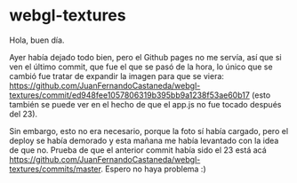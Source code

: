# webgl-textures

Hola, buen día.

Ayer había dejado todo bien, pero el Github pages no me servía, así que si ven el último commit, que fue el que se pasó de la hora, lo único que se cambió fue tratar de expandir la imagen para que se viera: https://github.com/JuanFernandoCastaneda/webgl-textures/commit/ed948fee1057806319b395bb9a1238f53ae60b17 (esto también se puede ver en el hecho de que el app.js no fue tocado después del 23).

Sin embargo, esto no era necesario, porque la foto sí había cargado, pero el deploy se había demorado y esta mañana me había levantado con la idea de que no. Prueba de que el anterior commit había sido el 23 está acá https://github.com/JuanFernandoCastaneda/webgl-textures/commits/master. Espero no haya problema :)
